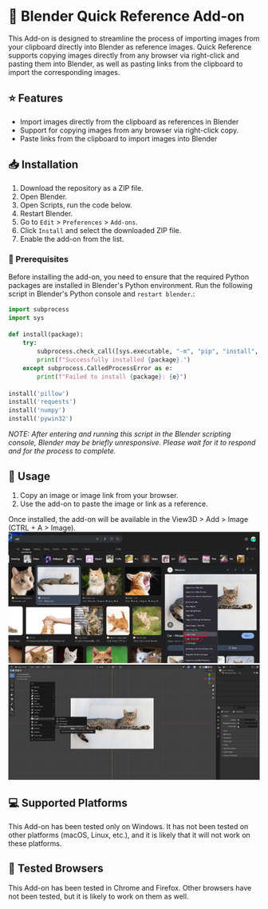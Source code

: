 # :link: Blender Quick Reference Add-on

This Add-on is designed to streamline the process of importing images from your clipboard directly into Blender as reference images. Quick Reference supports copying images directly from any browser via right-click and pasting them into Blender, as well as pasting links from the clipboard to import the corresponding images.

## :star: Features

- Import images directly from the clipboard as references in Blender
- Support for copying images from any browser via right-click copy.
- Paste links from the clipboard to import images into Blender

## :inbox_tray: Installation

1. Download the repository as a ZIP file.
2. Open Blender.
3. Open Scripts, run the code below.
4. Restart Blender.
5. Go to `Edit` > `Preferences` > `Add-ons`.
6. Click `Install` and select the downloaded ZIP file.
7. Enable the add-on from the list.

### :memo: Prerequisites

Before installing the add-on, you need to ensure that the required Python packages are installed in Blender's Python environment. Run the following script in Blender's Python console and `restart blender`.:

```python
import subprocess
import sys

def install(package):
    try:
        subprocess.check_call([sys.executable, "-m", "pip", "install", package])
        print(f"Successfully installed {package}.")
    except subprocess.CalledProcessError as e:
        print(f"Failed to install {package}: {e}")

install('pillow')
install('requests')
install('numpy')
install('pywin32')
```

*NOTE: After entering and running this script in the Blender scripting console, Blender may be briefly unresponsive. Please wait for it to respond and for the process to complete.*

## :rocket: Usage

1. Copy an image or image link from your browser.
3. Use the add-on to paste the image or link as a reference.

Once installed, the add-on will be available in the View3D > Add > Image (CTRL + A > Image).
![Screenshot](https://github.com/sinanuygunn/blender_quick_reference/blob/main/screenshots/Screenshot.png)
![Screenshot2](https://github.com/sinanuygunn/blender_quick_reference/blob/main/screenshots/Screenshotcat2.png)

## :computer: Supported Platforms

This Add-on has been tested only on Windows. It has not been tested on other platforms (macOS, Linux, etc.), and it is likely that it will not work on these platforms.

## :jigsaw: Tested Browsers

This Add-on has been tested in Chrome and Firefox. Other browsers have not been tested, but it is likely to work on them as well.



